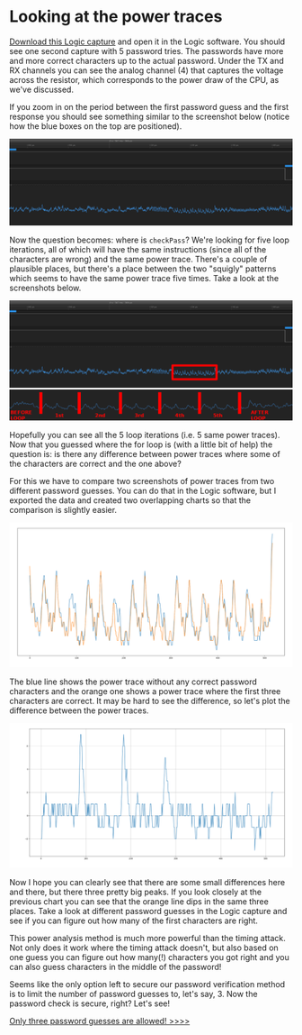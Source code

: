 # Looking at the power traces
[Download this Logic capture](assets/power_analysis.logicdata.7z) and open it in the Logic software. You should see one second capture with 5 password tries. The passwords have more and more correct characters up to the actual password. Under the TX and RX channels you can see the analog channel (4) that captures the voltage across the resistor, which corresponds to the power draw of the CPU, as we've discussed.

If you zoom in on the period between the first password guess and the first response you should see something similar to the screenshot below (notice how the blue boxes on the top are positioned).

![Power trace of the first password try](assets/logic-screenshot-power-loops.png)

Now the question becomes: where is `checkPass`? We're looking for five loop iterations, all of which will have the same instructions (since all of the characters are wrong) and the same power trace. There's a couple of plausible places, but there's a place between the two "squigly" patterns which seems to have the same power trace five times. Take a look at the screenshots below.

![Annotated power trace](assets/logic-screenshot-power-loops-annotated.png)
![Annotated loop iterations power trace](assets/logic-screenshot-power-loops-iterations-annotated.png)

Hopefully you can see all the 5 loop iterations (i.e. 5 same power traces). Now that you guessed where the for loop is (with a little bit of help) the question is: is there any difference between power traces where some of the characters are correct and the one above?

For this we have to compare two screenshots of power traces from two different password guesses. You can do that in the Logic software, but I exported the data and created two overlapping charts so that the comparison is slightly easier.

![Two power traces for two different password guesses](assets/matplotlib-power-traces.png)

The blue line shows the power trace without any correct password characters and the orange one shows a power trace where the first three characters are correct. It may be hard to see the difference, so let's plot the difference between the power traces.

![The difference between power traces](assets/matplotlib-differences.png)

Now I hope you can clearly see that there are some small differences here and there, but there three pretty big peaks. If you look closely at the previous chart you can see that the orange line dips in the same three places. Take a look at different password guesses in the Logic capture and see if you can figure out how many of the first characters are right.

This power analysis method is much more powerful than the timing attack. Not only does it work where the timing attack doesn't, but also based on one guess you can figure out how many(!) characters you got right and you can also guess characters in the middle of the password!

Seems like the only option left to secure our password verification method is to limit the number of password guesses to, let's say, 3. Now the password check is secure, right? Let's see!

[Only three password guesses are allowed! >>>>](three.md)
